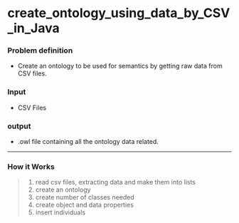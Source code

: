 # create_ontology_using_data_by_CSV_in_Java

### Problem definition
- Create an ontology to be used for semantics by getting raw data from CSV files.

### Input
- CSV Files

### output
- .owl file containing all the ontology data related.
***

### How it Works
> 1. read csv files, extracting data and make them into lists
> 2. create an ontology
> 3. create number of classes needed
> 4. create object and data properties
> 5. insert individuals


